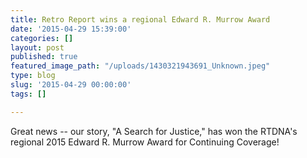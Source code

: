 ```yaml
---
title: Retro Report wins a regional Edward R. Murrow Award
date: '2015-04-29 15:39:00'
categories: []
layout: post
published: true
featured_image_path: "/uploads/1430321943691_Unknown.jpeg"
type: blog
slug: '2015-04-29 00:00:00'
tags: []

---
```

Great news -- our story, "A Search for Justice," has won the RTDNA's regional 2015 Edward R. Murrow Award for Continuing Coverage!

